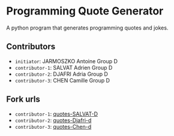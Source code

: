 # Programming Quote Generator

A python program that generates programming quotes and jokes.

## Contributors
- `initiator`: JARMOSZKO Antoine Group D
- `contributor-1`: SALVAT Adrien Group D
- `contributor-2`: DJAFRI Adria Group D
- `contributor-3`: CHEN Camille Group D 

## Fork urls
- `contributor-1`: [quotes-SALVAT-D](https://github.com/4DR1R0X/quotes-SALVAT-D)
- `contributor-2`: [quotes-Djafri-d](https://github.com/9dfk1418/quotes-Djafri-d)
- `contributor-3`: [quotes-Chen-d](https://github.com/celiaste/quotes-Chen-d)
